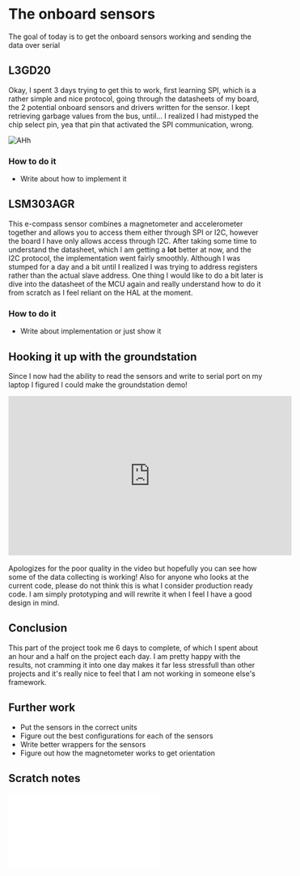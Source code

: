 # The onboard sensors

The goal of today is to get the onboard sensors working and sending the data over serial

## L3GD20

Okay, I spent 3 days trying to get this to work, first learning SPI, which is a rather simple and nice protocol, going through the datasheets of my board, the 2 potential onboard sensors and drivers written for the sensor. I kept retrieving garbage values from the bus, until... I realized I had mistyped the chip select pin, yea that pin that activated the SPI communication, wrong.

![AHh](./resource/spongebob_how.webp)

### How to do it

* Write about how to implement it

## LSM303AGR

This e-compass sensor combines a magnetometer and accelerometer together and allows you to access them either through SPI or I2C, however the board I have only allows access through I2C. After taking some time to understand the datasheet, which I am getting a **lot** better at now, and the I2C protocol, the implementation went fairly smoothly. Although I was stumped for a day and a bit until I realized I was trying to address registers rather than the actual slave address. One thing I would like to do a bit later is dive into the datasheet of the MCU again and really understand how to do it from scratch as I feel reliant on the HAL at the moment.

### How to do it

* Write about implementation or just show it

## Hooking it up with the groundstation

Since I now had the ability to read the sensors and write to serial port on my laptop I figured I could make the groundstation demo!

<iframe width="560" height="315" src="https://www.youtube.com/embed/_YyYEwULC4Q" title="YouTube video player" frameborder="0" allow="accelerometer; autoplay; clipboard-write; encrypted-media; gyroscope; picture-in-picture" allowfullscreen></iframe>

Apologizes for the poor quality in the video but hopefully you can see how some of the data collecting is working!
Also for anyone who looks at the current code, please do not think this is what I consider production ready code. I am simply prototyping and will rewrite it when I feel I have a good design in mind.

## Conclusion

This part of the project took me 6 days to complete, of which I spent about an hour and a half on the project each day. I am pretty happy with the results, not cramming it into one day makes it far less stressfull than other projects and it's really nice to feel that I am not working in someone else's framework.

## Further work

* Put the sensors in the correct units
* Figure out the best configurations for each of the sensors
* Write better wrappers for the sensors
* Figure out how the magnetometer works to get orientation

## Scratch notes

![Day 2 notes](./resources/day2.pdf)